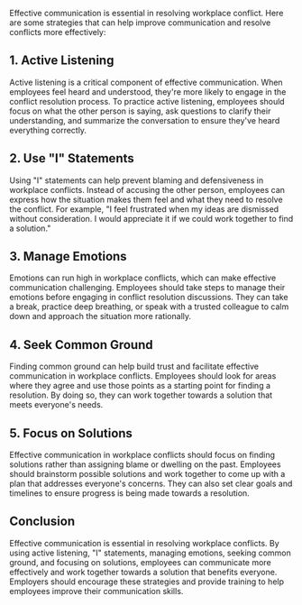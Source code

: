 

Effective communication is essential in resolving workplace conflict. Here are some strategies that can help improve communication and resolve conflicts more effectively:

## 1. Active Listening

Active listening is a critical component of effective communication. When employees feel heard and understood, they're more likely to engage in the conflict resolution process. To practice active listening, employees should focus on what the other person is saying, ask questions to clarify their understanding, and summarize the conversation to ensure they've heard everything correctly.

## 2. Use "I" Statements

Using "I" statements can help prevent blaming and defensiveness in workplace conflicts. Instead of accusing the other person, employees can express how the situation makes them feel and what they need to resolve the conflict. For example, "I feel frustrated when my ideas are dismissed without consideration. I would appreciate it if we could work together to find a solution."

## 3. Manage Emotions

Emotions can run high in workplace conflicts, which can make effective communication challenging. Employees should take steps to manage their emotions before engaging in conflict resolution discussions. They can take a break, practice deep breathing, or speak with a trusted colleague to calm down and approach the situation more rationally.

## 4. Seek Common Ground

Finding common ground can help build trust and facilitate effective communication in workplace conflicts. Employees should look for areas where they agree and use those points as a starting point for finding a resolution. By doing so, they can work together towards a solution that meets everyone's needs.

## 5. Focus on Solutions

Effective communication in workplace conflicts should focus on finding solutions rather than assigning blame or dwelling on the past. Employees should brainstorm possible solutions and work together to come up with a plan that addresses everyone's concerns. They can also set clear goals and timelines to ensure progress is being made towards a resolution.

## Conclusion

Effective communication is essential in resolving workplace conflicts. By using active listening, "I" statements, managing emotions, seeking common ground, and focusing on solutions, employees can communicate more effectively and work together towards a solution that benefits everyone. Employers should encourage these strategies and provide training to help employees improve their communication skills.
